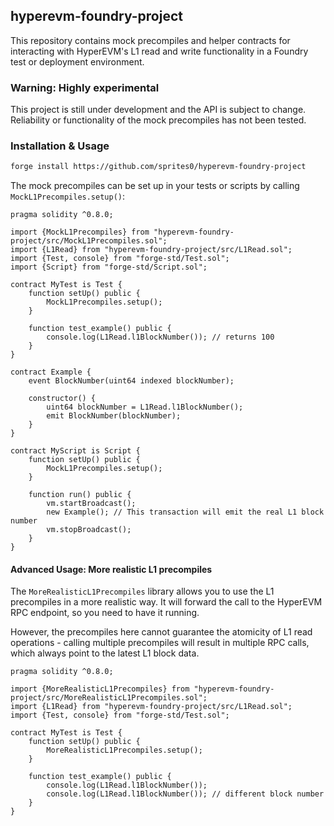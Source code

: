 ## hyperevm-foundry-project

This repository contains mock precompiles and helper contracts for interacting with HyperEVM's L1 read and write functionality in a Foundry test or deployment environment.

### Warning: Highly experimental

This project is still under development and the API is subject to change.
Reliability or functionality of the mock precompiles has not been tested.

### Installation & Usage

```sh
forge install https://github.com/sprites0/hyperevm-foundry-project
```

The mock precompiles can be set up in your tests or scripts by calling `MockL1Precompiles.setup()`:

```solidity
pragma solidity ^0.8.0;

import {MockL1Precompiles} from "hyperevm-foundry-project/src/MockL1Precompiles.sol";
import {L1Read} from "hyperevm-foundry-project/src/L1Read.sol";
import {Test, console} from "forge-std/Test.sol";
import {Script} from "forge-std/Script.sol";

contract MyTest is Test {
    function setUp() public {
        MockL1Precompiles.setup();
    }

    function test_example() public {
        console.log(L1Read.l1BlockNumber()); // returns 100
    }
}

contract Example {
    event BlockNumber(uint64 indexed blockNumber);

    constructor() {
        uint64 blockNumber = L1Read.l1BlockNumber();
        emit BlockNumber(blockNumber);
    }
}

contract MyScript is Script {
    function setUp() public {
        MockL1Precompiles.setup();
    }

    function run() public {
        vm.startBroadcast();
        new Example(); // This transaction will emit the real L1 block number
        vm.stopBroadcast();
    }
}
```

#### Advanced Usage: More realistic L1 precompiles

The `MoreRealisticL1Precompiles` library allows you to use the L1 precompiles in a more realistic way.
It will forward the call to the HyperEVM RPC endpoint, so you need to have it running.

However, the precompiles here cannot guarantee the atomicity of L1 read operations - calling multiple precompiles
will result in multiple RPC calls, which always point to the latest L1 block data.

```solidity
pragma solidity ^0.8.0;

import {MoreRealisticL1Precompiles} from "hyperevm-foundry-project/src/MoreRealisticL1Precompiles.sol";
import {L1Read} from "hyperevm-foundry-project/src/L1Read.sol";
import {Test, console} from "forge-std/Test.sol";

contract MyTest is Test {
    function setUp() public {
        MoreRealisticL1Precompiles.setup();
    }

    function test_example() public {
        console.log(L1Read.l1BlockNumber());
        console.log(L1Read.l1BlockNumber()); // different block number
    }
}
```
